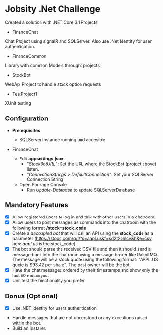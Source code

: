 # Jobsity .Net Challenge

Created a solution with .NET Core 3.1 Projects
- FinanceChat

Chat Project using signalR and SQLServer. Also use .Net Identity for user authentication.

- FinanceCommon

Library with common Models throught projects

- StockBot

WebApi Project to handle stock option requests

- TestProject1

XUnit testing

## Configuration
- **Prerequisites**
  - SQLServer instance running and accesible

- FinanceChat
  - Edit **appsettings.json**:
    - "*StockBotURL*": Set the URL where the StockBot (project above) listen.
    - "*ConnectionStrings > DefaultConnection*": Set your SQLServer Connection String
  - Open Package Console
    - Run *Update-Database* to update SQLServerDatabase

## Mandatory Features
- [x] Allow registered users to log in and talk with other users in a chatroom.
- [x] Allow users to post messages as commands into the chatroom with the following format **/stock=stock_code**
- [x] Create a *decoupled bot* that will call an API using the **stock_code** as a parameter (https://stooq.com/q/l/?s=aapl.us&f=sd2t2ohlcv&h&e=csv, here *aapl.us* is the stock_code)
- [x] The bot should parse the received CSV file and then it should send a message back into the chatroom using a message broker like RabbitMQ. The message will be a stock quote using the following format: "APPL.US quote is $93.42 per share". The post owner will be the bot.
- [x] Have the chat messages ordered by their timestamps and show only the last 50 messages.
- [x] Unit test the functionality you prefer.

## Bonus (Optional)
- [x] Use .NET identity for users authentication
- Handle messages that are not understood or any exceptions raised within the bot.
- Build an installer.
